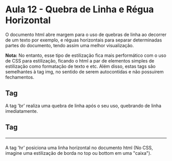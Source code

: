 # Aula 12 - Quebra de Linha e Régua Horizontal
O documento html abre margem para o uso de quebras de linha ao decorrer de um texto por exemplo, e réguas horizontais 
para separar determinadas partes do documento, tendo assim uma melhor visualização. 

**Nota:** No entanto, esse tipo de estilização fica mais performático com o uso de CSS para estilização, ficando o 
html a par de elementos simples de estilização como formatação de texto e etc. Além disso, estas tags são semelhantes 
à tag img, no sentido de serem autocontidas e não possuirem fechamentos.

## Tag <br>
A tag 'br' realiza uma quebra de linha após o seu uso, quebrando de linha imediatamente.

## Tag <hr>
A tag 'hr' posiciona uma linha horizontal no documento html (No CSS, imagine uma estilização de borda no top ou 
bottom em uma "caixa").